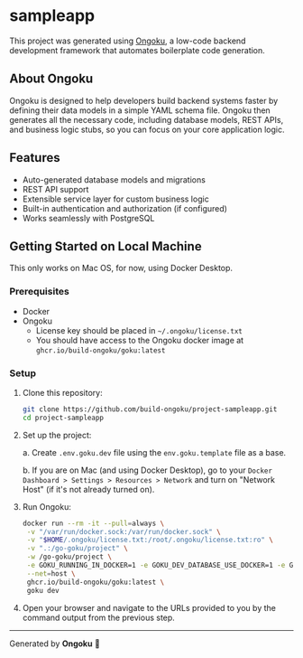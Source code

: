 # sampleapp

This project was generated using [Ongoku](https://ongoku.com), a low-code backend development framework that automates boilerplate code generation.

## About Ongoku

Ongoku is designed to help developers build backend systems faster by defining their data models in a simple YAML schema file. Ongoku then generates all the necessary code, including database models, REST APIs, and business logic stubs, so you can focus on your core application logic.

## Features

- Auto-generated database models and migrations  
- REST API support  
- Extensible service layer for custom business logic  
- Built-in authentication and authorization (if configured)  
- Works seamlessly with PostgreSQL  

## Getting Started on Local Machine

 This only works on Mac OS, for now, using Docker Desktop. 

### Prerequisites

- Docker
- Ongoku
  - License key should be placed in `~/.ongoku/license.txt`
  - You should have access to the Ongoku docker image at `ghcr.io/build-ongoku/goku:latest`

### Setup

1. Clone this repository:  

   ```sh
   git clone https://github.com/build-ongoku/project-sampleapp.git
   cd project-sampleapp
   ```

2. Set up the project:

   a. Create `.env.goku.dev` file using the `env.goku.template` file as a base.

   b. If you are on Mac (and using Docker Desktop), go to your `Docker Dashboard > Settings > Resources > Network` and turn on "Network Host" (if it's not already turned on).

3. Run Ongoku:

   ```sh
   docker run --rm -it --pull=always \
    -v "/var/run/docker.sock:/var/run/docker.sock" \
    -v "$HOME/.ongoku/license.txt:/root/.ongoku/license.txt:ro" \
    -v ".:/go-goku/project" \
    -w /go-goku/project \
    -e GOKU_RUNNING_IN_DOCKER=1 -e GOKU_DEV_DATABASE_USE_DOCKER=1 -e GOKU_DOCKER_HOST_PROJECT_PATH=$(PWD) \
    --net=host \
    ghcr.io/build-ongoku/goku:latest \
    goku dev
   ```

4. Open your browser and navigate to the URLs provided to you by the command output from the previous step.

---

Generated by **Ongoku** 🚀